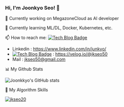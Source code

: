 ### Hi, I'm Joonkyo Seo! 👋
🔭 Currently working on MegazoneCloud as AI developer


🌱 Currently learning ML/DL, Docker, Kubernetes, etc.


📫 How to reach me:
[![Tech Blog Badge](http://img.shields.io/badge/-Tech%20blog-black?style=flat-square&logo=github&link=https://velog.io/@jkseo50)](https://velog.io/@jkseo50)
 - Linkedin : https://www.linkedin.com/in/junkyo/ 
 - [![Tech Blog Badge](http://img.shields.io/badge/-Tech%20blog-black?style=flat-square&logo=github&link=https://velog.io/@jkseo50)](https://velog.io/@jkseo50) : https://velog.io/@jkseo50
 - Mail : jkseo50@gmail.com


📊 My Github Stats

![Joonkkyo's GitHub stats](https://github-readme-stats.vercel.app/api?username=Joonkkyo&show_icons=true&theme=default)


🚀 My Algorithm Skills

[![jkseo20](http://mazassumnida.wtf/api/v2/generate_badge?boj=jkseo20)](https://solved.ac/jkseo20)

